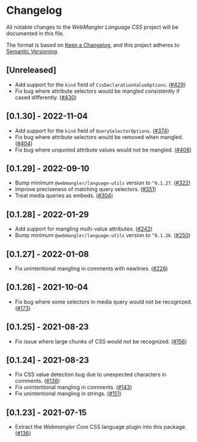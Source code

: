# Changelog

All notable changes to the _WebMangler Language CSS_ project will be documented
in this file.

The format is based on [Keep a Changelog], and this project adheres to [Semantic
Versioning].

## [Unreleased]

- Add support for the `kind` field of `CssDeclarationValueOptions`. ([#429])
- Fix bug where attribute selectors would be mangled consistently if cased
  differently. ([#430])

## [0.1.30] - 2022-11-04

- Add support for the `kind` field of `QuerySelectorOptions`. ([#374])
- Fix bug where attribute selectors would be removed when mangled. ([#404])
- Fix bug where unquoted attribute values would not be mangled. ([#408])

## [0.1.29] - 2022-09-10

- Bump minimum `@webmangler/language-utils` version to `^0.1.27`. ([#322])
- Improve preciseness of matching query selectors. ([#351])
- Treat media queries as embeds. ([#304])

## [0.1.28] - 2022-01-29

- Add support for mangling multi-value attributes. ([#242])
- Bump minimum `@webmangler/language-utils` version to `^0.1.26`. ([#250])

## [0.1.27] - 2022-01-08

- Fix unintentional mangling in comments with newlines. ([#226])

## [0.1.26] - 2021-10-04

- Fix bug where some selectors in media query would not be recognized. ([#173])

## [0.1.25] - 2021-08-23

- Fix issue where large chunks of CSS would not be recognized. ([#156])

## [0.1.24] - 2021-08-23

- Fix CSS value detection bug due to unexpected characters in comments. ([#138])
- Fix unintentional mangling in comments. ([#143])
- Fix unintentional mangling in strings. ([#151])

## [0.1.23] - 2021-07-15

- Extract the _Webmangler Core_ CSS language plugin into this package. ([#136])

[#136]: https://github.com/ericcornelissen/webmangler/pull/136
[#138]: https://github.com/ericcornelissen/webmangler/pull/138
[#143]: https://github.com/ericcornelissen/webmangler/pull/143
[#151]: https://github.com/ericcornelissen/webmangler/pull/151
[#156]: https://github.com/ericcornelissen/webmangler/pull/156
[#173]: https://github.com/ericcornelissen/webmangler/pull/173
[#226]: https://github.com/ericcornelissen/webmangler/pull/226
[#242]: https://github.com/ericcornelissen/webmangler/pull/242
[#250]: https://github.com/ericcornelissen/webmangler/pull/250
[#304]: https://github.com/ericcornelissen/webmangler/pull/304
[#322]: https://github.com/ericcornelissen/webmangler/pull/322
[#351]: https://github.com/ericcornelissen/webmangler/pull/351
[#374]: https://github.com/ericcornelissen/webmangler/pull/374
[#404]: https://github.com/ericcornelissen/webmangler/pull/404
[#408]: https://github.com/ericcornelissen/webmangler/pull/408
[#429]: https://github.com/ericcornelissen/webmangler/pull/429
[#430]: https://github.com/ericcornelissen/webmangler/pull/430
[keep a changelog]: https://keepachangelog.com/en/1.0.0/ "Keep a CHANGELOG"
[semantic versioning]: https://semver.org/spec/v2.0.0.html "Semantic versioning"
